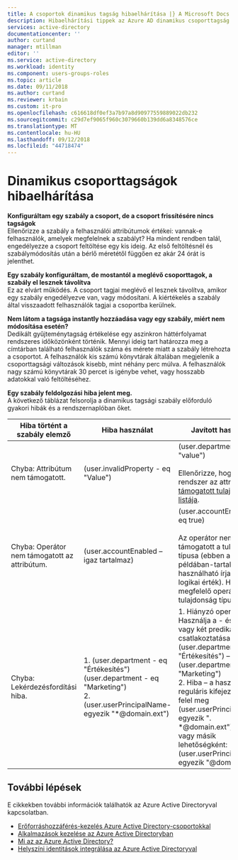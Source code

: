 ```yaml
---
title: A csoportok dinamikus tagság hibaelhárítása |} A Microsoft Docs
description: Hibaelhárítási tippek az Azure AD dinamikus csoporttagság.
services: active-directory
documentationcenter: ''
author: curtand
manager: mtillman
editor: ''
ms.service: active-directory
ms.workload: identity
ms.component: users-groups-roles
ms.topic: article
ms.date: 09/11/2018
ms.author: curtand
ms.reviewer: krbain
ms.custom: it-pro
ms.openlocfilehash: c616618df0ef3a7b97a8d90977559889022db232
ms.sourcegitcommit: c29d7ef9065f960c3079660b139dd6a8348576ce
ms.translationtype: MT
ms.contentlocale: hu-HU
ms.lasthandoff: 09/12/2018
ms.locfileid: "44718474"
---
```

# <a name="troubleshooting-dynamic-memberships-for-groups"></a>Dinamikus csoporttagságok hibaelhárítása

**Konfiguráltam egy szabály a csoport, de a csoport frissítésére nincs tagságok**<br/>Ellenőrizze a szabály a felhasználói attribútumok értékei: vannak-e felhasználók, amelyek megfelelnek a szabályt? Ha mindent rendben talál, engedélyezze a csoport feltöltése egy kis ideig. Az első feltöltésnél és szabálymódosítás után a bérlő méretétől függően ez akár 24 órát is jelenthet.

**Egy szabály konfiguráltam, de mostantól a meglévő csoporttagok, a szabály el lesznek távolítva**<br/>Ez az elvárt működés. A csoport tagjai meglévő el lesznek távolítva, amikor egy szabály engedélyezve van, vagy módosítani. A kiértékelés a szabály által visszaadott felhasználók tagjai a csoportba kerülnek.

**Nem látom a tagsága instantly hozzáadása vagy egy szabály, miért nem módosítása esetén?**<br/>Dedikált gyűjteménytagság értékelése egy aszinkron háttérfolyamat rendszeres időközönként történik. Mennyi ideig tart határozza meg a címtárban található felhasználók száma és mérete miatt a szabály létrehozta a csoportot. A felhasználók kis számú könyvtárak általában megjelenik a csoporttagsági változások kisebb, mint néhány perc múlva. A felhasználók nagy számú könyvtárak 30 percet is igénybe vehet, vagy hosszabb adatokkal való feltöltéséhez.

**Egy szabály feldolgozási hiba jelent meg.**<br/>A következő táblázat felsorolja a dinamikus tagsági szabály előforduló gyakori hibák és a rendszernaplóban őket.

| Hiba történt a szabály elemző | Hiba használat | Javított használat |
| --- | --- | --- |
| Chyba: Attribútum nem támogatott. |(user.invalidProperty - eq "Value") |(user.department - eq "value")<br/><br/>Ellenőrizze, hogy a rendszer az attribútum a [támogatott tulajdonságok listája](groups-dynamic-membership.md#supported-properties). |
| Chyba: Operátor nem támogatott az attribútum. |(user.accountEnabled – igaz tartalmaz) |(user.accountEnabled - eq true)<br/><br/>Az operátor nem támogatott a tulajdonság típusa (ebben a példában-tartalmaz nem használható írja be a logikai érték). Használja a megfelelő operátorok a tulajdonság típusát. |
| Chyba: Lekérdezésfordítási hiba. | 1. (user.department - eq "Értékesítés") (user.department - eq "Marketing")<br>2. (user.userPrincipalName-egyezik "*@domain.ext") | 1. Hiányzó operátor. Használja a - és vagy - vagy két predikátumok csatlakoztatása<br>(user.department - eq "Értékesítés") – vagy (user.department - eq "Marketing")<br>2. Hiba – a használt reguláris kifejezést az felel meg<br>(user.userPrincipalName-egyezik ". *@domain.ext")<br>vagy másik lehetőségként: (user.userPrincipalName-egyezik "@domain.ext$") |

## <a name="next-steps"></a>További lépések

E cikkekben további információk találhatók az Azure Active Directoryval kapcsolatban.

* [Erőforráshozzáférés-kezelés Azure Active Directory-csoportokkal](../fundamentals/active-directory-manage-groups.md)
* [Alkalmazások kezelése az Azure Active Directoryban](../manage-apps/what-is-application-management.md)
* [Mi az az Azure Active Directory?](../fundamentals/active-directory-whatis.md)
* [Helyszíni identitások integrálása az Azure Active Directoryval](../connect/active-directory-aadconnect.md)
